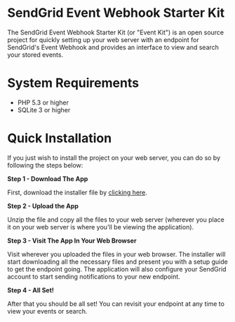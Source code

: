 # SendGrid Event Webhook Starter Kit

The SendGrid Event Webhook Starter Kit (or "Event Kit") is an open source project for quickly setting up your web server with an endpoint for SendGrid's Event Webhook and provides an interface to view and search your stored events.

# System Requirements

- PHP 5.3 or higher
- SQLite 3 or higher

# Quick Installation

If you just wish to install the project on your web server, you can do so by following the steps below:

**Step 1 - Download The App**

First, download the installer file by [clicking here](https://github.com/sendgrid/eventkit/blob/master/quick_installer/eventkit.zip?raw=true).

**Step 2 - Upload the App**

Unzip the file and copy all the files to your web server (wherever you place it on your web server is where you'll be viewing the application).

**Step 3 - Visit The App In Your Web Browser**

Visit wherever you uploaded the files in your web browser.  The installer will start downloading all the necessary files and present you with a setup guide to get the endpoint going.  The application will also configure your SendGrid account to start sending notifications to your new endpoint.

**Step 4 - All Set!**

After that you should be all set! You can revisit your endpoint at any time to view your events or search.